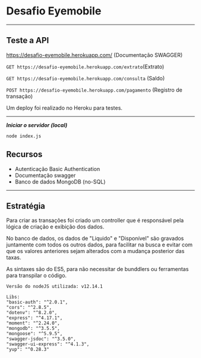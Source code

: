 # Desafio Eyemobile

---
## Teste a API

https://desafio-eyemobile.herokuapp.com/ (Documentação SWAGGER)

` GET https://desafio-eyemobile.herokuapp.com/extrato `(Extrato)

` GET https://desafio-eyemobile.herokuapp.com/consulta ` (Saldo)

` POST https://desafio-eyemobile.herokuapp.com/pagamento ` (Registro de transação)



Um deploy foi realizado no Heroku para testes.

---

***Iniciar o servidor (local)***

` node index.js `

## Recursos

- Autenticação Basic Authentication
- Documentação swagger
- Banco de dados MongoDB (no-SQL)

---

## Estratégia

Para criar as transações foi criado um controller que é responsável pela lógica de criação e exibição dos dados.

No banco de dados, os dados de "Liquido" e "Disponível" são gravados juntamente com todos os outros dados, para facilitar na busca e evitar com que os valores anteriores sejam alterados com a mudança posterior das taxas.

As sintaxes são do ES5, para não necessitar de bunddlers ou ferramentas para transpilar o código.

` Versão do nodeJS utilizada: v12.14.1 `

```shell
Libs:
"basic-auth": "^2.0.1",
"cors": "^2.8.5",
"dotenv": "^8.2.0",
"express": "^4.17.1",
"moment": "^2.24.0",
"mongodb": "^3.5.5",
"mongoose": "^5.9.5",
"swagger-jsdoc": "^3.5.0",
"swagger-ui-express": "^4.1.3",
"yup": "^0.28.3" 
```
